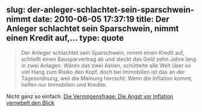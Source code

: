 slug: der-anleger-schlachtet-sein-sparschwein-nimmt
date: 2010-06-05 17:37:19
title: Der Anleger schlachtet sein Sparschwein, nimmt einen Kredit auf,...
type: quote
---

> Der Anleger schlachtet sein Sparschwein, nimmt einen Kredit auf, schließt einen Bausparvertrag ab und steckt das Geld zehn Jahre lang in zwei Anlagen. Wären das zwei Aktien, schüttelte alle Welt über so viel Hang zum Risiko den Kopf, doch bei Immobilien ist das an der Tagesordnung, weil die Meinung herrscht: Wenn die Inflation kommt, helfen nur Immobilien und Kredite.

Nicht ganz so einfach: [Die Vermögensfrage: Die Angst vor Inflation vernebelt den Blick](http://www.faz.net/s/RubD0AD9A6D94EE4658B9DDDAEB8EE726B0/Doc~E8E6CC7A85837447BB8AE35C3AA49FDF5~ATpl~Ecommon~Scontent.html)
